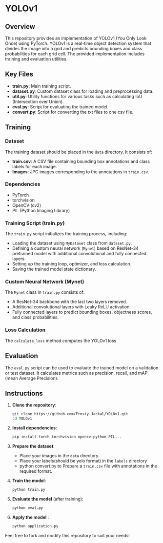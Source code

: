 # YOLOv1

## Overview
This repository provides an implementation of YOLOv1 (You Only Look Once) using PyTorch. YOLOv1 is a real-time object detection system that divides the image into a grid and predicts bounding boxes and class probabilities for each grid cell. The provided implementation includes training and evaluation utilities.

## Key Files

- **train.py**: Main training script.
- **dataset.py**: Custom dataset class for loading and preprocessing data.
- **util.py**: Utility functions for various tasks such as calculating IoU (Intersection over Union).
- **eval.py**: Script for evaluating the trained model.
- **convert.py**: Script for converting the txt files to one csv file.

## Training

### Dataset
The training dataset should be placed in the `data` directory. It consists of:
- **train.csv**: A CSV file containing bounding box annotations and class labels for each image.
- **Images**: JPG images corresponding to the annotations in `train.csv`.

### Dependencies
- PyTorch
- torchvision
- OpenCV (cv2)
- PIL (Python Imaging Library)

### Training Script (train.py)
The `train.py` script initializes the training process, including:
- Loading the dataset using `MyDataset` class from `dataset.py`.
- Defining a custom neural network (`Mynet`) based on ResNet-34 pretrained model with additional convolutional and fully connected layers.
- Setting up the training loop, optimizer, and loss calculation.
- Saving the trained model state dictionary.

### Custom Neural Network (Mynet)
The `Mynet` class in `train.py` consists of:
- A ResNet-34 backbone with the last two layers removed.
- Additional convolutional layers with Leaky ReLU activation.
- Fully connected layers to predict bounding boxes, objectness scores, and class probabilities.

### Loss Calculation
The `calculate_loss` method computes the YOLOv1 loss

## Evaluation
The `eval.py` script can be used to evaluate the trained model on a validation or test dataset. It calculates metrics such as precision, recall, and mAP (mean Average Precision).

## Instructions

1. **Clone the repository**:
   ```bash
   git clone https://github.com/Frosty-Jackal/YOLOv1.git
   cd YOLOv1
   ```

2. **Install dependencies**:
   ```bash
   pip install torch torchvision opencv-python PIL...
   ```

3. **Prepare the dataset**:
   - Place your images in the `data` directory.
   - Place your labels(should be yolo format) in the `labels` directory
   - python convert.py to Prepare a `train.csv` file with annotations in the required format.

4. **Train the model**:
   ```bash
   python train.py
   ```

5. **Evaluate the model** (after training):
   ```bash
   python eval.py
   ```

6. **Apply the model** :
   ```bash
   python application.py
   ```

Feel free to fork and modify this repository to suit your needs!
